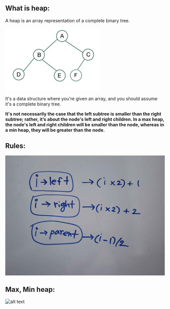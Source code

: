 ## What is heap:
A heap is an array representation of a complete binary tree.

![alt text](image-2.png)

It's a data structure where you're given an array, and you should assume it's a complete binary tree.

**It's not necessarily the case that the left subtree is smaller than the right subtree; rather, it’s about the node's left and right children. In a max heap, the node's left and right children will be smaller than the node, whereas in a min heap, they will be greater than the node.**

## Rules:
![alt text](image.png)
## Max, Min heap:
![alt text](image-1.png)